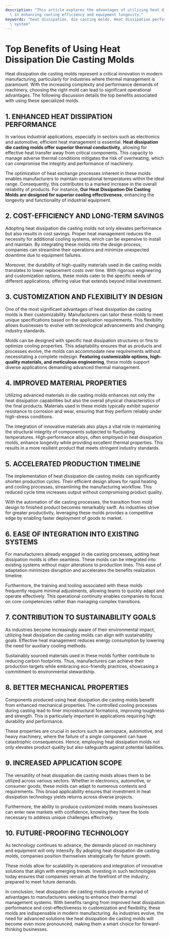 ```yaml
---
description: "This article explores the advantages of utilizing heat dissipation die casting molds\
  \ in enhancing cooling efficiency and equipment longevity."
keywords: "heat dissipation, die casting molds, Heat dissipation performance, Heat dissipation\
  \ system"
---
```

# Top Benefits of Using Heat Dissipation Die Casting Molds

Heat dissipation die casting molds represent a critical innovation in modern manufacturing, particularly for industries where thermal management is paramount. With the increasing complexity and performance demands of machinery, choosing the right mold can lead to significant operational advantages. The following discussion details the top benefits associated with using these specialized molds.

## 1. ENHANCED HEAT DISSIPATION PERFORMANCE

In various industrial applications, especially in sectors such as electronics and automotive, efficient heat management is essential. **Heat dissipation die casting molds offer superior thermal conductivity**, allowing for effective heat transfer away from critical components. This capacity to manage adverse thermal conditions mitigates the risk of overheating, which can compromise the integrity and performance of machinery.

The optimization of heat exchange processes inherent in these molds enables manufacturers to maintain operational temperatures within the ideal range. Consequently, this contributes to a marked increase in the overall reliability of products. For instance, **Our Heat Dissipation Die Casting Molds are designed for superior cooling effectiveness**, enhancing the longevity and functionality of industrial equipment. 

## 2. COST-EFFICIENCY AND LONG-TERM SAVINGS

Adopting heat dissipation die casting molds not only elevates performance but also results in cost savings. Proper heat management reduces the necessity for additional cooling systems, which can be expensive to install and maintain. By integrating these molds into the design process, companies can streamline their operations and minimize unexpected downtime due to equipment failures.

Moreover, the durability of high-quality materials used in die casting molds translates to lower replacement costs over time. With rigorous engineering and customization options, these molds cater to the specific needs of different applications, offering value that extends beyond initial investment. 

## 3. CUSTOMIZATION AND FLEXIBILITY IN DESIGN

One of the most significant advantages of heat dissipation die casting molds is their customizability. Manufacturers can tailor these molds to meet unique specifications based on the application requirements. This flexibility allows businesses to evolve with technological advancements and changing industry standards.

Molds can be designed with specific heat dissipation structures or fins to optimize cooling properties. This adaptability ensures that as products and processes evolve, the molds can accommodate new requirements without necessitating a complete redesign. **Featuring customizable options, high-quality materials, and meticulous engineering**, these molds support diverse applications demanding advanced thermal management.

## 4. IMPROVED MATERIAL PROPERTIES

Utilizing advanced materials in die casting molds enhances not only the heat dissipation capabilities but also the overall physical characteristics of the final products. Materials used in these molds typically exhibit superior resistance to corrosion and wear, ensuring that they perform reliably under high-stress conditions.

The integration of innovative materials also plays a vital role in maintaining the structural integrity of components subjected to fluctuating temperatures. High-performance alloys, often employed in heat dissipation molds, enhance longevity while providing excellent thermal properties. This results in a more resilient product that meets stringent industry standards.

## 5. ACCELERATED PRODUCTION TIMELINE

The implementation of heat dissipation die casting molds can significantly shorten production cycles. Their efficient design allows for rapid heating and cooling processes, streamlining the manufacturing workflow. This reduced cycle time increases output without compromising product quality.

With the automation of die casting processes, the transition from mold design to finished product becomes remarkably swift. As industries strive for greater productivity, leveraging these molds provides a competitive edge by enabling faster deployment of goods to market.

## 6. EASE OF INTEGRATION INTO EXISTING SYSTEMS

For manufacturers already engaged in die casting processes, adding heat dissipation molds is often seamless. These molds can be integrated into existing systems without major alterations to production lines. This ease of adaptation minimizes disruption and accelerates the benefits realization timeline.

Furthermore, the training and tooling associated with these molds frequently require minimal adjustments, allowing teams to quickly adapt and operate effectively. This operational continuity enables companies to focus on core competencies rather than managing complex transitions.

## 7. CONTRIBUTION TO SUSTAINABILITY GOALS

As industries become increasingly aware of their environmental impact, utilizing heat dissipation die casting molds can align with sustainability goals. Effective heat management reduces energy consumption by lowering the need for auxiliary cooling methods. 

Sustainably sourced materials used in these molds further contribute to reducing carbon footprints. Thus, manufacturers can achieve their production targets while embracing eco-friendly practices, showcasing a commitment to environmental stewardship.

## 8. BETTER MECHANICAL PROPERTIES

Components produced using heat dissipation die casting molds benefit from enhanced mechanical properties. The controlled cooling processes during casting lead to finer microstructural formations, improving toughness and strength. This is particularly important in applications requiring high durability and performance.

These properties are crucial in sectors such as aerospace, automotive, and heavy machinery, where the failure of a single component can have catastrophic consequences. Hence, employing heat dissipation molds not only elevates product quality but also safeguards against potential liabilities.

## 9. INCREASED APPLICATION SCOPE

The versatility of heat dissipation die casting molds allows them to be utilized across various sectors. Whether in electronics, automotive, or consumer goods, these molds can adapt to numerous contexts and requirements. This broad applicability ensures that investment in heat dissipation technology yields returns across diverse projects.

Furthermore, the ability to produce customized molds means businesses can enter new markets with confidence, knowing they have the tools necessary to address unique challenges effectively.

## 10. FUTURE-PROOFING TECHNOLOGY

As technology continues to advance, the demands placed on machinery and equipment will only intensify. By adopting heat dissipation die casting molds, companies position themselves strategically for future growth. 

These molds allow for scalability in operations and integration of innovative solutions that align with emerging trends. Investing in such technologies today ensures that companies remain at the forefront of the industry, prepared to meet future demands.

In conclusion, heat dissipation die casting molds provide a myriad of advantages to manufacturers seeking to enhance their thermal management systems. With benefits ranging from improved heat dissipation performance and cost-effectiveness to customization and flexibility, these molds are indispensable in modern manufacturing. As industries evolve, the need for advanced solutions like heat dissipation die casting molds will become even more pronounced, making them a smart choice for forward-thinking businesses.
